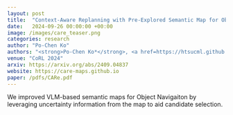 ```yaml
---
layout: post
title:  "Context-Aware Replanning with Pre-Explored Semantic Map for Object Navigation"
date:   2024-09-26 00:00:00 +00:00
image: /images/care_teaser.png
categories: research
author: "Po-Chen Ko"
authors: "<strong>Po-Chen Ko*</strong>, <a href=https://htsucml.github.io/>Hung-Ting Su*</a>, Ching-Yuan Chen*, <a href=https://www.cmlab.csie.ntu.edu.tw/~jiafongyeh>Jia-Fong Yeh</a>, <a href=https://aliensunmin.github.io/>Min Sun</a>, <a href=https://winstonhsu.info/>Winston H. Hsu</a>"
venue: "CoRL 2024"
arxiv: https://arxiv.org/abs/2409.04837
website: https://care-maps.github.io
paper: /pdfs/CARe.pdf
---
```

We improved VLM-based semantic maps for Object Navigaiton by leveraging uncertainty information from the map to aid candidate selection.

